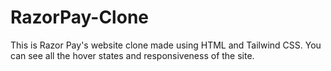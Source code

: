 # RazorPay-Clone
This is Razor Pay's website clone made using HTML and Tailwind CSS. You can see all the hover states and responsiveness of the site.

